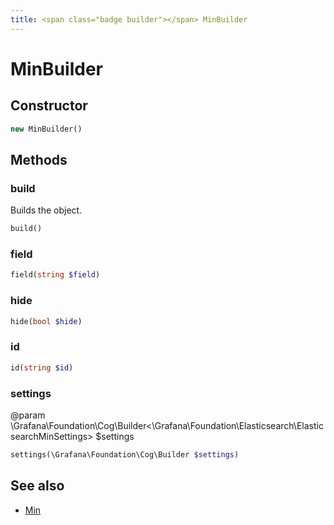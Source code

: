 ```yaml
---
title: <span class="badge builder"></span> MinBuilder
---
```

# <span class="badge builder"></span> MinBuilder

## Constructor

```php
new MinBuilder()
```
## Methods

### <span class="badge object-method"></span> build

Builds the object.

```php
build()
```

### <span class="badge object-method"></span> field

```php
field(string $field)
```

### <span class="badge object-method"></span> hide

```php
hide(bool $hide)
```

### <span class="badge object-method"></span> id

```php
id(string $id)
```

### <span class="badge object-method"></span> settings

@param \Grafana\Foundation\Cog\Builder<\Grafana\Foundation\Elasticsearch\ElasticsearchMinSettings> $settings

```php
settings(\Grafana\Foundation\Cog\Builder $settings)
```

## See also

 * <span class="badge object-type-class"></span> [Min](./object-Min.md)
